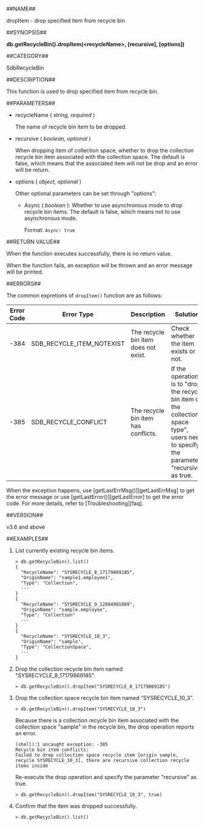 ##NAME##

dropItem - drop specified item from recycle bin

##SYNOPSIS##

**db.getRecycleBin().dropItem(\<recycleName\>, [recursive], [options])**

##CATEGORY##

SdbRecycleBin

##DESCRIPTION##

This function is used to drop specified item from recycle bin.

##PARAMETERS##

- recycleName ( *string, required* )

    The name of recycle bin item to be dropped.

- recursive ( *boolean, optional* )

    When dropping item of collection space, whether to drop the collection recycle bin item associated with the collection space. The default is false, which means that the associated item will not be drop and an error will be return.

- options ( *object, optional* )

    Other optional parameters can be set through "options":

    - Async ( *boolean* ): Whether to use asynchronous mode to drop recycle bin items. The default is false, which means not to use asynchronous mode.

        Format: `Async: true`

##RETURN VALUE##

When the function executes successfully, there is no return value.

When the function fails, an exception will be thrown and an error message will be printed.

##ERRORS##

The common expretions of `dropItem()` function are as follows:

| Error Code | Error Type | Description | Solution |
| ------ | ------ | --- | ------ |
| -384 | SDB_RECYCLE_ITEM_NOTEXIST | The recycle bin item does not exist. | Check whether the item exists or not. |
| -385 | SDB_RECYCLE_CONFLICT | The recycle bin item has conflicts. | If the operation is to "drop the recycle bin item of the collection space type", users need to specify the parameter "recursive" as true. |

When the exception happens, use [getLastErrMsg()][getLastErrMsg] to get the error message or use [getLastError()][getLastError] to get the error code. For more details, refer to [Troubleshooting][faq].

##VERSION##

v3.6 and above

##EXAMPLES##

1. List currently existing recycle bin items.

    ```lang-javascript
    > db.getRecycleBin().list()
    {
      "RecycleName": "SYSRECYCLE_8_17179869185",
      "OriginName": "sample1.employee1",
      "Type": "Collection",
      ···
    }
    {
      "RecycleName": "SYSRECYCLE_9_12884901889",
      "OriginName": "sample.employee",
      "Type": "Collection"
      ···
    }
    {
      "RecycleName": "SYSRECYCLE_10_3",
      "OriginName": "sample",
      "Type": "CollectionSpace",
      ···
    }
    ```

2. Drop the collection recycle bin item named "SYSRECYCLE_8_17179869185".

    ```lang-javascript
    > db.getRecycleBin().dropItem("SYSRECYCLE_8_17179869185")
    ```

3. Drop the collection space recycle bin item named “SYSRECYCLE_10_3”.

    ```lang-javascript
    > db.getRecycleBin().dropItem("SYSRECYCLE_10_3")
    ```

    Because there is a collection recycle bin item associated with the collection space "sample" in the recycle bin, the drop operation reports an error.

    ```lang-text
    (shell):1 uncaught exception: -385
    Recycle bin item conflicts:
    Failed to drop collection space recycle item [origin sample, recycle SYSRECYCLE_10_3], there are recursive collection recycle items inside
    ```

    Re-execute the drop operation and specify the parameter "recursive" as true.

    ```lang-javascript
    > db.getRecycleBin().dropItem("SYSRECYCLE_10_3", true)
    ```

4. Confirm that the item was dropped successfully.

    ```lang-javascript
    > db.getRecycleBin().list()
    ```

[^_^]:
      Links
[getLastErrMsg]:manual/Manual/Sequoiadb_Command/Global/getLastErrMsg.md
[getLastError]:manual/Manual/Sequoiadb_Command/Global/getLastError.md
[faq]:manual/FAQ/faq_sdb.md
[error_code]:manual/Manual/Sequoiadb_error_code.md

